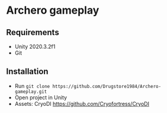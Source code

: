 # Archero gameplay
## Requirements

* Unity 2020.3.2f1
* Git

## Installation

* Run `git clone https://github.com/Drugstore1984/Archero-gameplay.git`
* Open project in Unity
* Assets: CryoDI https://github.com/Cryofortress/CryoDI


